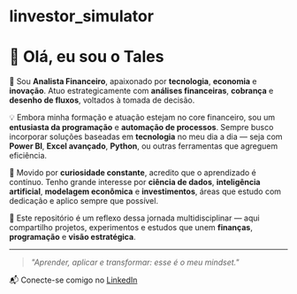 # linvestor_simulator
# 👋 Olá, eu sou o Tales

🎯 Sou **Analista Financeiro**, apaixonado por **tecnologia**, **economia** e **inovação**. Atuo estrategicamente com **análises financeiras**, **cobrança** e **desenho de fluxos**, voltados à tomada de decisão.

💡 Embora minha formação e atuação estejam no core financeiro, sou um **entusiasta da programação** e **automação de processos**. Sempre busco incorporar soluções baseadas em **tecnologia** no meu dia a dia — seja com **Power BI**, **Excel avançado**, **Python**, ou outras ferramentas que agreguem eficiência.

🧠 Movido por **curiosidade constante**, acredito que o aprendizado é contínuo. Tenho grande interesse por **ciência de dados**, **inteligência artificial**, **modelagem econômica** e **investimentos**, áreas que estudo com dedicação e aplico sempre que possível.

🚀 Este repositório é um reflexo dessa jornada multidisciplinar — aqui compartilho projetos, experimentos e estudos que unem **finanças**, **programação** e **visão estratégica**.

---

> *"Aprender, aplicar e transformar: esse é o meu mindset."*

📬 Conecte-se comigo no [LinkedIn](https://www.linkedin.com/in/seu-usuario-linkedin)
